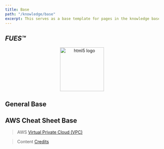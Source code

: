 ```yaml
---
title: Base
path: "/knowledge/base"
excerpt: This serves as a base template for pages in the knowledge base.
---
```


## *FUES™*

<p align="center">
  <img alt="html5 logo" src="https://cdn.fues.us/fuesorg/fues-reg-light.svg" height="144px" style="display:block;margin:0 auto;"/>
</p>

## General Base

## AWS Cheat Sheet Base

> AWS [Virtual Private Cloud (VPC)](https://aws.amazon.com/vpc/)

> Content [Credits](https://www.youtube.com/watch?v=Ia-UEYYR44s)